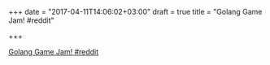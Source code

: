 +++
date = "2017-04-11T14:06:02+03:00"
draft = true
title = "Golang Game Jam!  #reddit"

+++

<p><a href="https://t.co/3bk8ykfiFT">Golang Game Jam!  #reddit</a></p>